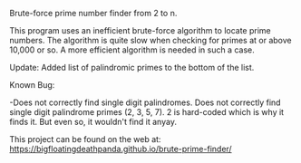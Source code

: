 Brute-force prime number finder from 2 to n.

This program uses an inefficient brute-force algorithm to locate prime numbers.
The algorithm is quite slow when checking for primes at or above 10,000 or so.
A more efficient algorithm is needed in such a case.

Update: Added list of palindromic primes to the bottom of the list.

Known Bug:

-Does not correctly find single digit palindromes. Does not correctly find single digit palindrome primes (2, 3, 5, 7).  2 is hard-coded which is why it finds it.  But even so, it wouldn't find it anyay.

This project can be found on the web at:
https://bigfloatingdeathpanda.github.io/brute-prime-finder/
